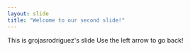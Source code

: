 ```yaml
---
layout: slide
title: "Welcome to our second slide!"
---
```

This is grojasrodriguez's slide
Use the left arrow to go back!
